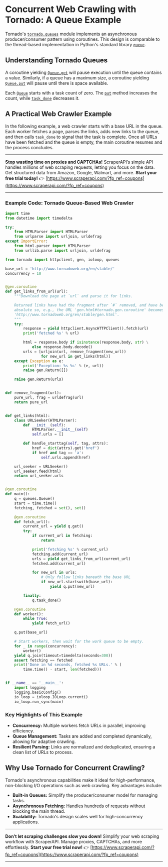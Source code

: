 
# Concurrent Web Crawling with Tornado: A Queue Example

Tornado's [`tornado.queues`](https://tornado-zh.readthedocs.io/zh/latest/queues.html#module-tornado.queues) module implements an asynchronous producer/consumer pattern using coroutines. This design is comparable to the thread-based implementation in Python's standard library [`queue`](https://docs.python.org/3.4/library/queue.html#module-queue).

## Understanding Tornado Queues

A coroutine yielding [`Queue.get`](https://tornado-zh.readthedocs.io/zh/latest/queues.html#tornado.queues.Queue.get) will pause execution until the queue contains a value. Similarly, if a queue has a maximum size, a coroutine yielding [`Queue.put`](https://tornado-zh.readthedocs.io/zh/latest/queues.html#tornado.queues.Queue.put) will pause until there is space available.

Each [`Queue`](https://tornado-zh.readthedocs.io/zh/latest/queues.html#tornado.queues.Queue) starts with a task count of zero. The [`put`](https://tornado-zh.readthedocs.io/zh/latest/queues.html#tornado.queues.Queue.put) method increases the count, while [`task_done`](https://tornado-zh.readthedocs.io/zh/latest/queues.html#tornado.queues.Queue.task_done) decreases it.

## A Practical Web Crawler Example

In the following example, a web crawler starts with a base URL in the queue. Each worker fetches a page, parses the links, adds new links to the queue, and then calls `task_done` to signal that the task is complete. Once all URLs have been fetched and the queue is empty, the main coroutine resumes and the process concludes.

---

**Stop wasting time on proxies and CAPTCHAs!** ScraperAPI’s simple API handles millions of web scraping requests, letting you focus on the data. Get structured data from Amazon, Google, Walmart, and more. **Start your free trial today!** 👉 [https://www.scraperapi.com/?fp_ref=coupons](https://www.scraperapi.com/?fp_ref=coupons)

---

### Example Code: Tornado Queue-Based Web Crawler

```python
import time
from datetime import timedelta

try:
    from HTMLParser import HTMLParser
    from urlparse import urljoin, urldefrag
except ImportError:
    from html.parser import HTMLParser
    from urllib.parse import urljoin, urldefrag

from tornado import httpclient, gen, ioloop, queues

base_url = 'http://www.tornadoweb.org/en/stable/'
concurrency = 10


@gen.coroutine
def get_links_from_url(url):
    """Download the page at `url` and parse it for links.

    Returned links have had the fragment after `#` removed, and have been made
    absolute so, e.g., the URL 'gen.html#tornado.gen.coroutine' becomes
    'http://www.tornadoweb.org/en/stable/gen.html'.
    """
    try:
        response = yield httpclient.AsyncHTTPClient().fetch(url)
        print('fetched %s' % url)

        html = response.body if isinstance(response.body, str) \
            else response.body.decode()
        urls = [urljoin(url, remove_fragment(new_url))
                for new_url in get_links(html)]
    except Exception as e:
        print('Exception: %s %s' % (e, url))
        raise gen.Return([])

    raise gen.Return(urls)


def remove_fragment(url):
    pure_url, frag = urldefrag(url)
    return pure_url


def get_links(html):
    class URLSeeker(HTMLParser):
        def __init__(self):
            HTMLParser.__init__(self)
            self.urls = []

        def handle_starttag(self, tag, attrs):
            href = dict(attrs).get('href')
            if href and tag == 'a':
                self.urls.append(href)

    url_seeker = URLSeeker()
    url_seeker.feed(html)
    return url_seeker.urls


@gen.coroutine
def main():
    q = queues.Queue()
    start = time.time()
    fetching, fetched = set(), set()

    @gen.coroutine
    def fetch_url():
        current_url = yield q.get()
        try:
            if current_url in fetching:
                return

            print('fetching %s' % current_url)
            fetching.add(current_url)
            urls = yield get_links_from_url(current_url)
            fetched.add(current_url)

            for new_url in urls:
                # Only follow links beneath the base URL
                if new_url.startswith(base_url):
                    yield q.put(new_url)

        finally:
            q.task_done()

    @gen.coroutine
    def worker():
        while True:
            yield fetch_url()

    q.put(base_url)

    # Start workers, then wait for the work queue to be empty.
    for _ in range(concurrency):
        worker()
    yield q.join(timeout=timedelta(seconds=300))
    assert fetching == fetched
    print('Done in %d seconds, fetched %s URLs.' % (
        time.time() - start, len(fetched)))


if __name__ == '__main__':
    import logging
    logging.basicConfig()
    io_loop = ioloop.IOLoop.current()
    io_loop.run_sync(main)
```

### Key Highlights of This Example

- **Concurrency:** Multiple workers fetch URLs in parallel, improving efficiency.
- **Queue Management:** Tasks are added and completed dynamically, allowing for adaptive crawling.
- **Resilient Parsing:** Links are normalized and deduplicated, ensuring a clean list of URLs to process.

## Why Use Tornado for Concurrent Crawling?

Tornado's asynchronous capabilities make it ideal for high-performance, non-blocking I/O operations such as web crawling. Key advantages include:

- **Built-in Queues:** Simplify the producer/consumer model for managing tasks.
- **Asynchronous Fetching:** Handles hundreds of requests without blocking the main thread.
- **Scalability:** Tornado's design scales well for high-concurrency applications.

---

**Don’t let scraping challenges slow you down!** Simplify your web scraping workflow with ScraperAPI. Manage proxies, CAPTCHAs, and more effortlessly. **Start your free trial now!** 👉 [https://www.scraperapi.com/?fp_ref=coupons](https://www.scraperapi.com/?fp_ref=coupons)

---
